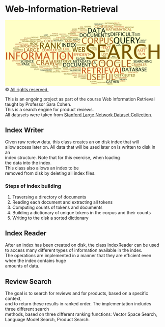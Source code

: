 # Web-Information-Retrieval
![](cover_image.jpg)
© [All rights reserved.](www.ics.uci.edu/~djp3/classes/2009_01_02_INF141/)


This is an ongoing project as part of the course Web Information Retrieval <br>
taught by Professor Sara Cohen. <br>
This is a search engine for product reviews. <br>
All datasets were taken from [Stanford Large Network Dataset Collection](http://snap.stanford.edu/data/index.html).

## Index Writer

Given raw review data, this class creates an on disk index that will <br/>
allow access later on. All data that will be used later on is written to disk in an <br/>
index structure. Note that for this exercise, when loading <br/>
the data into the index. <br/>
This class also allows an index to be <br/>
removed from disk by deleting all index files. <br/>

### Steps of index building ###
1. Traversing a directory of documents
2. Reading each document and extracting all tokens
3. Computing counts of tokens and documents
4. Building a dictionary of unique tokens in the corpus and their counts
5. Writing to the disk a sorted dictionary


## Index Reader

After an index has been created on disk, the class IndexReader can be used <br/>
to access many different types of information available in the index. <br/>
The operations are implemented in a manner that they are efficient even when the index contains huge <br/>
amounts of data. 


## Review Search

The goal is to search for reviews and for products, based on a specific context, <br/>
and to return these results in ranked order. The implementation includes three different search <br/>
methods, based on three different ranking functions: Vector Space Search, Language Model Search, Product Search.

